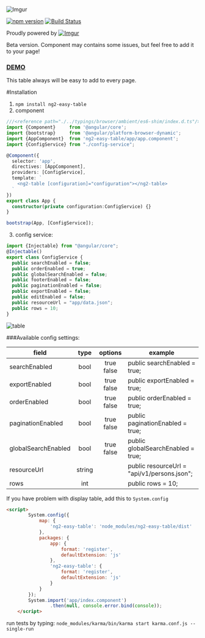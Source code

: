 ![Imgur](http://i.imgur.com/gwjpUqe.png "logo")


[![npm version](https://badge.fury.io/js/ng2-easy-table.svg)](https://badge.fury.io/js/ng2-easy-table)
[![Build Status](https://travis-ci.org/ssuperczynski/ng2-easy-table.svg?branch=master)](https://travis-ci.org/ssuperczynski/ng2-easy-table)

Proudly powered by [![Imgur](http://i.imgur.com/qbbb6ah.png)](http://espeo.eu/)

Beta version. Component may contains some issues, but feel free to add it to your page!

<h3><a href="http://angular2-table.espeo.pl/" target="_blank">DEMO</a></h3>

This table always will be easy to add to every page.

#Installation

1. `npm install ng2-easy-table`
2. component

```typescript
///<reference path="./../typings/browser/ambient/es6-shim/index.d.ts"/>
import {Component}     from '@angular/core';
import {bootstrap}     from '@angular/platform-browser-dynamic';
import {AppComponent}  from 'ng2-easy-table/app/app.component';
import {ConfigService} from "./config-service";

@Component({
  selector: 'app',
  directives: [AppComponent],
  providers: [ConfigService],
  template: `
    <ng2-table [configuration]="configuration"></ng2-table>
  `
})
export class App {
  constructor(private configuration:ConfigService) {}
}

bootstrap(App, [ConfigService]);
```

3. config service:

```typescript
import {Injectable} from "@angular/core";
@Injectable()
export class ConfigService {
  public searchEnabled = false;
  public orderEnabled = true;
  public globalSearchEnabled = false;
  public footerEnabled = false;
  public paginationEnabled = false;
  public exportEnabled = false;
  public editEnabled = false;
  public resourceUrl = "app/data.json";
  public rows = 10;
}
```
![table](http://i.imgur.com/yqlYtVR.png "table")

###Available config settings:

| field               |      type      |  options   | example                                     |
|---------------------|:--------------:|:----------:|---------------------------------------------|
| searchEnabled       | bool           | true false | public searchEnabled = true;                |
| exportEnabled       | bool           | true false | public exportEnabled = true;                |
| orderEnabled        | bool           | true false | public orderEnabled = true;                 |
| paginationEnabled   | bool           | true false | public paginationEnabled = true;            |
| globalSearchEnabled | bool           | true false | public globalSearchEnabled = true;          |
| resourceUrl         | string         |            | public resourceUrl = "api/v1/persons.json"; |
| rows                | int            |            | public rows = 10;                           |


If you have problem with display table, add this to `System.config`
```html
<script>
        System.config({
            map: {
                'ng2-easy-table': 'node_modules/ng2-easy-table/dist'
            },
            packages: {
                app: {
                    format: 'register',
                    defaultExtension: 'js'
                },
                'ng2-easy-table': {
                    format: 'register',
                    defaultExtension: 'js'
                }
            }
        });
        System.import('app/index.component')
                .then(null, console.error.bind(console));
    </script>

```
run tests by typing:
`node_modules/karma/bin/karma start karma.conf.js --single-run`
